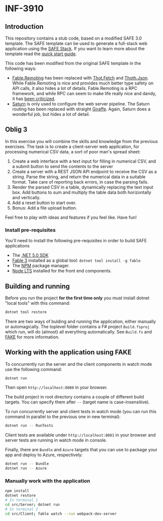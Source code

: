 # INF-3910

## Introduction

This repository contains a stub code, based on a modified SAFE 3.0 template.
The SAFE template can be used to generate a full-stack web application using the
[SAFE Stack](https://safe-stack.github.io/). If you
want to learn more about the template read the
[quick start guide](https://safe-stack.github.io/docs/quickstart/).

This code has been modified from the original SAFE template in the following
ways:

* [Fable.Remoting](https://github.com/Zaid-Ajaj/Fable.Remoting) has been replaced
  with [Thot.Fetch](https://thoth-org.github.io/Thoth.Fetch/) and
  [Thoth.Json](https://thoth-org.github.io/Thoth.Json/). While Fable.Remoting is
  nice and provides much better type safety on API calls, it also hides a lot of
  details. Fable.Remoting is a RPC framework, and while RPC can seem to make life really nice and dandy,
  it has [been criticized](https://medium.com/programming-philosophy/a-critique-of-the-remote-procedure-call-paradigm-db0bcc71d8a1).
* [Saturn](https://saturnframework.org/) is only used to configure the web server
  pipeline. The Saturn routing has been replaced with straight
  [Giraffe](https://github.com/giraffe-fsharp/Giraffe). Again, Saturn does a
  wonderful job, but hides a lot of detail.

## Oblig 3

In this exercise you will combine the skills and knowledge from the previous
exercises. The task is to create a client-server web application, for processing
numerical CSV data, a sort of poor man's spread sheet:

1. Create a web interface with a text input for filling in numerical CSV, and a
   submit button to send the contents to the server
2. Create a server with a REST JSON API endpoint to receive the CSV as a string.
   Parse the string, and return the numerical data in a suitable format. Take
   care of reporting back errors, in case the parsing fails.
3. Render the parsed CSV in a table, dynamically replacing the text input box.
   Add buttons to sum and multiply the table data both horizontally and
   vertically.
4. Add a reset button to start over.
5. Bonus: Add a file upload button.

Feel free to play with ideas and features if you feel like. Have fun!

### Install pre-requisites

You'll need to install the following pre-requisites in order to build SAFE applications

* The [.NET 5.0 SDK](https://www.microsoft.com/net/download)
* [Fable 3](https://fable.io)  installed as a global tool: ```dotnet tool install -g fable```
* The [NPM](https://npmjs.com) package manager.
* [Node LTS](https://nodejs.org/en/download/) installed for the front end components.

## Building and running

Before you run the project **for the first time only** you must install dotnet "local tools" with this command:

```bash
dotnet tool restore
```

There are two ways of bulding and running the application, either manually or automagically. The toplevel folder contains a F# project ```Build.fsproj``` which run, will do (almost) all everything automatically. See ```Build.fs``` and [FAKE](https://fake.build/) for more information.

## Working with the application using FAKE

To concurrently run the server and the client components in watch mode use the following command:

```bash
dotnet run
```

Then open `http://localhost:8080` in your browser.

The build project in root directory contains a couple of different build targets. You can specify them after `--` (target name is case-insensitive).

To run concurrently server and client tests in watch mode (you can run this command in parallel to the previous one in new terminal):

```bash
dotnet run -- RunTests
```

Client tests are available under `http://localhost:8081` in your browser and server tests are running in watch mode in console.

Finally, there are `Bundle` and `Azure` targets that you can use to package your app and deploy to Azure, respectively:

```bash
dotnet run -- Bundle
dotnet run -- Azure
```
### Manually work with the application

```bash
npm install
dotnet restore
# In terminal 1
cd src/Server; dotnet run
# In terminal 2
cd src/Client; fable watch --run webpack-dev-server
```